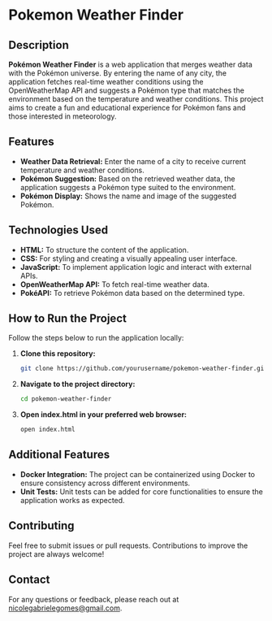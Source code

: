 # Pokemon Weather Finder

## Description

**Pokémon Weather Finder** is a web application that merges weather data with the Pokémon universe. By entering the name of any city, the application fetches real-time weather conditions using the OpenWeatherMap API and suggests a Pokémon type that matches the environment based on the temperature and weather conditions. This project aims to create a fun and educational experience for Pokémon fans and those interested in meteorology.

## Features

- **Weather Data Retrieval:** Enter the name of a city to receive current temperature and weather conditions.
- **Pokémon Suggestion:** Based on the retrieved weather data, the application suggests a Pokémon type suited to the environment.
- **Pokémon Display:** Shows the name and image of the suggested Pokémon.

## Technologies Used

- **HTML:** To structure the content of the application.
- **CSS:** For styling and creating a visually appealing user interface.
- **JavaScript:** To implement application logic and interact with external APIs.
- **OpenWeatherMap API:** To fetch real-time weather data.
- **PokéAPI:** To retrieve Pokémon data based on the determined type.

## How to Run the Project

Follow the steps below to run the application locally:

1. **Clone this repository:**
   ```bash
   git clone https://github.com/yourusername/pokemon-weather-finder.git

2. **Navigate to the project directory:**
   ```bash
   cd pokemon-weather-finder
3. **Open index.html in your preferred web browser:**
   ```bash
   open index.html

## Additional Features

- **Docker Integration:** The project can be containerized using Docker to ensure consistency across different environments.
- **Unit Tests:** Unit tests can be added for core functionalities to ensure the application works as expected.

## Contributing

Feel free to submit issues or pull requests. Contributions to improve the project are always welcome!

## Contact

For any questions or feedback, please reach out at [nicolegabrielegomes@gmail.com](mailto:nicolegabrielegomes@gmail.com).  


